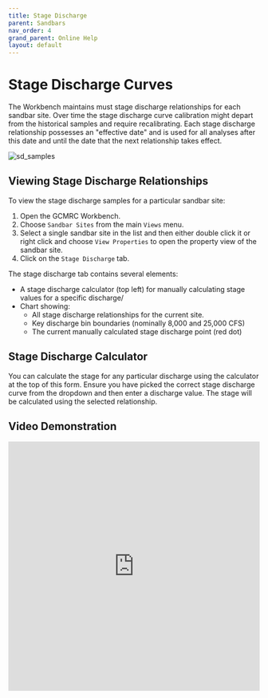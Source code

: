 ```yaml
---
title: Stage Discharge
parent: Sandbars
nav_order: 4
grand_parent: Online Help
layout: default
---
```


# Stage Discharge Curves

The Workbench maintains must stage discharge relationships for each sandbar site. Over time the stage discharge curve calibration might depart from the historical samples and require recalibrating. Each stage discharge relationship possesses an "effective date" and is used for all analyses after this date and until the date that the next relationship takes effect.

![sd_samples](/images/sandbars/sd_samples.png)

## Viewing Stage Discharge Relationships

To view the stage discharge samples for a particular sandbar site:

1. Open the GCMRC Workbench.
2. Choose `Sandbar Sites` from the main `Views` menu.
3. Select a single sandbar site in the list and then either double click it or right click and choose `View Properties` to open the property view of the sandbar site.
4. Click on the `Stage Discharge` tab.

The stage discharge tab contains several elements:

* A stage discharge calculator (top left) for manually calculating stage values for a specific discharge/
* Chart showing:
  * All stage discharge relationships for the current site.
  * Key discharge bin boundaries (nominally 8,000 and 25,000 CFS)
  * The current manually calculated stage discharge point (red dot)


## Stage Discharge Calculator

You can calculate the stage for any particular discharge using the calculator at the top of this form. Ensure you have picked the correct stage discharge curve from the dropdown and then enter a discharge value. The stage will be calculated using the selected relationship.

## Video Demonstration

<iframe width="100%" height="500" src="https://www.youtube.com/embed/iVCHKBjzblQ?si=3wfGRSIN8MY" title="YouTube video player" frameborder="0" allowfullscreen></iframe>